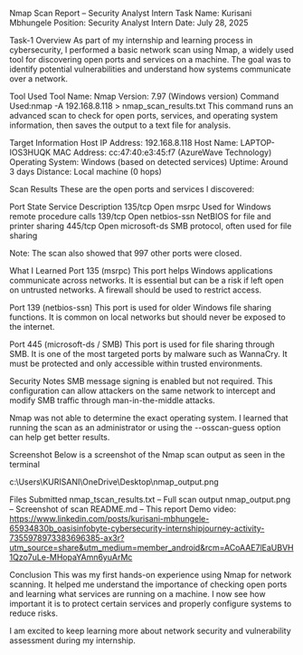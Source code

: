 Nmap Scan Report – Security Analyst Intern Task
Name: Kurisani Mbhungele
Position: Security Analyst Intern
Date: July 28, 2025

Task-1 Overview
As part of my internship and learning process in cybersecurity, I performed a basic network scan using Nmap, a widely used tool for discovering open ports and services on a machine. The goal was to identify potential vulnerabilities and understand how systems communicate over a network.

Tool Used
Tool Name: Nmap
Version: 7.97 (Windows version)
Command Used:nmap -A 192.168.8.118 > nmap_scan_results.txt
This command runs an advanced scan to check for open ports, services, and operating system information, then saves the output to a text file for analysis.

Target Information
Host IP Address: 192.168.8.118
Host Name: LAPTOP-IOS3HUQK
MAC Address: cc:47:40:e3:45:f7 (AzureWave Technology)
Operating System: Windows (based on detected services)
Uptime: Around 3 days
Distance: Local machine (0 hops)

Scan Results
These are the open ports and services I discovered:

Port	State	Service	Description
135/tcp	Open	msrpc	Used for Windows remote procedure calls
139/tcp	Open	netbios-ssn	NetBIOS for file and printer sharing
445/tcp	Open	microsoft-ds	SMB protocol, often used for file sharing

Note: The scan also showed that 997 other ports were closed.

What I Learned
Port 135 (msrpc)
This port helps Windows applications communicate across networks. It is essential but can be a risk if left open on untrusted networks. A firewall should be used to restrict access.

Port 139 (netbios-ssn)
This port is used for older Windows file sharing functions. It is common on local networks but should never be exposed to the internet.

Port 445 (microsoft-ds / SMB)
This port is used for file sharing through SMB. It is one of the most targeted ports by malware such as WannaCry. It must be protected and only accessible within trusted environments.

Security Notes
SMB message signing is enabled but not required. This configuration can allow attackers on the same network to intercept and modify SMB traffic through man-in-the-middle attacks.

Nmap was not able to determine the exact operating system. I learned that running the scan as an administrator or using the --osscan-guess option can help get better results.

Screenshot 
Below is a screenshot of the Nmap scan output as seen in the terminal

c:\Users\KURISANI\OneDrive\Desktop\nmap_output.png


Files Submitted
nmap_tscan_results.txt – Full scan output
nmap_output.png – Screenshot of scan
README.md – This report
Demo video: https://www.linkedin.com/posts/kurisani-mbhungele-65934830b_oasisinfobyte-cybersecurity-internshipjourney-activity-7355978973383696385-ax3r?utm_source=share&utm_medium=member_android&rcm=ACoAAE7lEaUBVH1Qzo7uLe-MHopaYAmn6yuArMc

Conclusion
This was my first hands-on experience using Nmap for network scanning. It helped me understand the importance of checking open ports and learning what services are running on a machine. I now see how important it is to protect certain services and properly configure systems to reduce risks.

I am excited to keep learning more about network security and vulnerability assessment during my internship.
